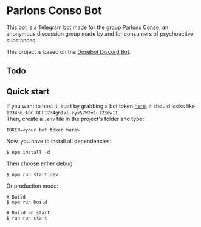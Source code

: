 # Parlons Conso Bot

This bot is a Telegram bot made for the group [Parlons Conso](https://t.me/parlons_conso), an anonymous discussion group made by and for consumers of psychoactive substances.

This project is based on the [Dosebot Discord Bot](https://github.com/dosebotredux/DosebotRedux).

## Todo

## Quick start

If you want to host it, start by grabbing a bot token [here](https://core.telegram.org/api), it should looks like `123456:ABC-DEF1234ghIkl-zyx57W2v1u123ew11`. <br>
Then, create a `.env` file in the project's folder and type:
```
TOKEN=<your bot token here>
```

Now, you have to install all dependencies:
```console
$ npm install -d
```

Then choose either debug:
```
$ npm run start:dev
```

Or production mode:
```
# Build
$ npm run build

# Build an start
$ run run start
```